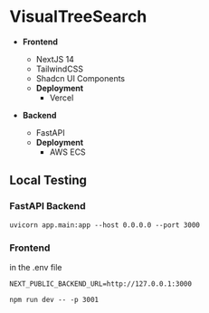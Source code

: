 # VisualTreeSearch

- **Frontend**
  - NextJS 14
  - TailwindCSS
  - Shadcn UI Components
  - **Deployment**
    - Vercel


- **Backend**
  - FastAPI
  - **Deployment**
    - AWS ECS


## Local Testing
### FastAPI Backend
```
uvicorn app.main:app --host 0.0.0.0 --port 3000
```

### Frontend
in the .env file
```
NEXT_PUBLIC_BACKEND_URL=http://127.0.0.1:3000
```

```
npm run dev -- -p 3001
```

